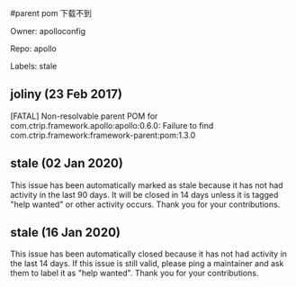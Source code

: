 #parent pom 下载不到

Owner: apolloconfig

Repo: apollo

Labels: stale 

## joliny (23 Feb 2017)

[FATAL] Non-resolvable parent POM for com.ctrip.framework.apollo:apollo:0.6.0: Failure to find com.ctrip.framework:framework-parent:pom:1.3.0 

## stale (02 Jan 2020)

This issue has been automatically marked as stale because it has not had activity in the last 90 days. It will be closed in 14 days unless it is tagged "help wanted" or other activity occurs. Thank you for your contributions.


## stale (16 Jan 2020)

This issue has been automatically closed because it has not had activity in the last 14 days. If this issue is still valid, please ping a maintainer and ask them to label it as "help wanted". Thank you for your contributions.



